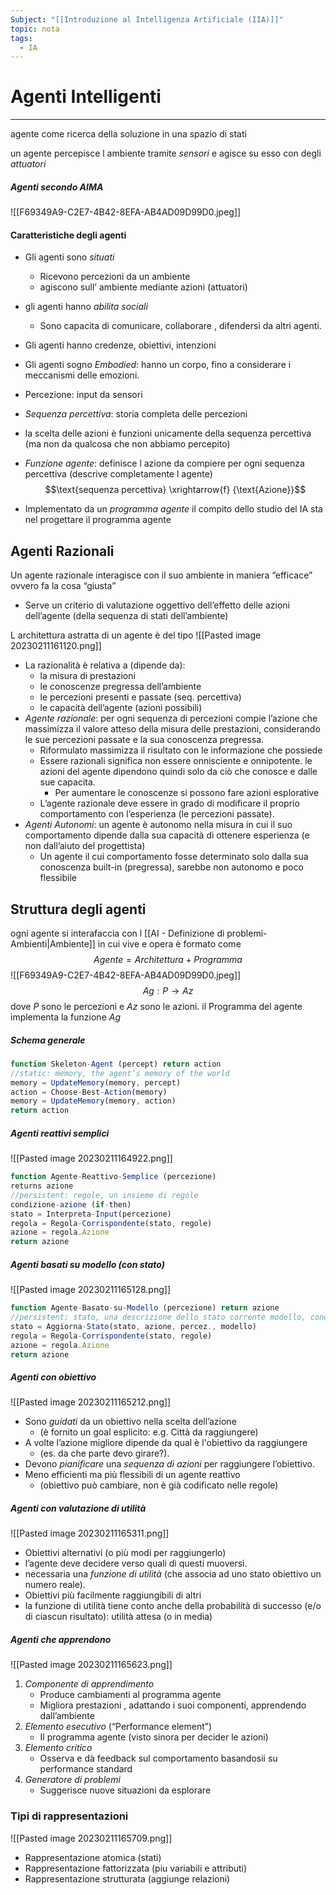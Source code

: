 ```yaml
---
Subject: "[[Introduzione al Intelligenza Artificiale (IIA)]]"
topic: nota
tags:
  - IA
---
```


# Agenti Intelligenti
---
agente come ricerca della soluzione in una spazio di stati 

un agente percepisce l ambiente tramite _sensori_ e agisce su esso con degli _attuatori_
##### Agenti secondo AIMA
![[F69349A9-C2E7-4B42-8EFA-AB4AD09D99D0.jpeg]]
#### Caratteristiche  degli agenti 

- Gli agenti sono _situati_
	-  Ricevono percezioni da un ambiente
	- agiscono sull’ ambiente mediante azioni (attuatori)
- gli agenti hanno _abilita sociali_
	- Sono capacita di comunicare, collaborare , difendersi da altri agenti.
- Gli agenti hanno credenze, obiettivi, intenzioni 
- Gli agenti sogno _Embodied_: hanno un corpo, fino a considerare i meccanismi delle emozioni.


- Percezione: input da sensori 
- _Sequenza percettiva_: storia completa delle percezioni 
- la scelta delle azioni è funzioni unicamente della sequenza percettiva (ma non da qualcosa che non abbiamo percepito)
- _Funzione agente_: definisce l azione da compiere per ogni sequenza percettiva (descrive completamente l agente)
$$\text{sequenza percettiva}  \xrightarrow{f}   {\text{Azione}}$$
- Implementato da un _programma agente_
 il compito dello studio del IA sta nel progettare il programma agente
 

## Agenti Razionali 
Un agente razionale interagisce con il suo ambiente in maniera “efficace” ovvero fa la cosa “giusta”
-  Serve un criterio di valutazione oggettivo dell’effetto delle azioni dell’agente (della sequenza di stati dell’ambiente)

L architettura astratta di un agente è del tipo
![[Pasted image 20230211161120.png]]



- La razionalità è relativa a (dipende da): 
	-  la misura di prestazioni
	-  le conoscenze pregressa dell’ambiente 
	-  le percezioni presenti e passate (seq. percettiva) 
	-  le capacità dell’agente (azioni possibili) 
- _Agente razionale_: per ogni sequenza di percezioni compie l’azione che massimizza il valore atteso della misura delle prestazioni, considerando le sue percezioni passate e la sua conoscenza pregressa.
	- Riformulato massimizza il risultato con le informazione che possiede
	- Essere razionali significa non essere onnisciente e onnipotente. le azioni del  agente dipendono quindi solo da ciò che conosce e dalle sue capacita.
		- Per aumentare le conoscenze si possono fare azioni esplorative
	- L’agente razionale deve essere in grado di modificare il proprio comportamento con l’esperienza (le percezioni passate).
- _Agenti Autonomi_: un agente è autonomo nella misura in cui il suo comportamento dipende dalla sua capacità di ottenere esperienza (e non dall’aiuto del progettista)
	- Un agente il cui comportamento fosse determinato solo dalla sua conoscenza built-in (pregressa), sarebbe non autonomo e poco flessibile

## Struttura degli agenti
ogni agente si interafaccia con l [[AI - Definizione di problemi-Ambienti|Ambiente]] in cui vive e opera
è formato come
$$Agente = Architettura + Programma$$
![[F69349A9-C2E7-4B42-8EFA-AB4AD09D99D0.jpeg]]
$$Ag: P \rightarrow Az$$
dove $P$ sono le percezioni e $Az$ sono le azioni. il Programma del agente implementa la funzione $Ag$

##### Schema generale
```js
function Skeleton-Agent (percept) return action
//static: memory, the agent’s memory of the world 
memory = UpdateMemory(memory, percept)
action = Choose-Best-Action(memory) 
memory = UpdateMemory(memory, action) 
return action
```

##### Agenti reattivi semplici
![[Pasted image 20230211164922.png]]
```js
function Agente-Reattivo-Semplice (percezione)
returns azione
//persistent: regole, un insieme di regole 
condizione-azione (if-then) 
stato = Interpreta-Input(percezione) 
regola = Regola-Corrispondente(stato, regole) 
azione = regola.Azione 
return azione
```
##### Agenti basati su modello (con stato)
![[Pasted image 20230211165128.png]]
```js
function Agente-Basato-su-Modello (percezione) return azione
//persistent: stato, una descrizione dello stato corrente modello, conoscenza del mondo regole, un insieme di regole condizione-azione azione, l’azione più recente
stato = Aggiorna-Stato(stato, azione, percez., modello) 
regola = Regola-Corrispondente(stato, regole)
azione = regola.Azione
return azione
```
##### Agenti con obiettivo
![[Pasted image 20230211165212.png]]
- Sono _guidati_ da un obiettivo nella scelta dell’azione 
	- (è fornito un goal esplicito: e.g. Città da raggiungere) 
-  A volte l’azione migliore dipende da qual è l'obiettivo da raggiungere 
	- (es. da che parte devo girare?). 
-  Devono _pianificare_ una _sequenza di azioni_ per raggiungere l’obiettivo. 
-  Meno efficienti ma più flessibili di un agente reattivo
	-  (obiettivo può cambiare, non è già codificato nelle regole) 
##### Agenti con valutazione di utilità
![[Pasted image 20230211165311.png]]
- Obiettivi alternativi (o più modi per raggiungerlo) 
-  l’agente deve decidere verso quali di questi muoversi. 
-  necessaria una _funzione di utilità_ (che associa ad uno stato obiettivo un numero reale). 
-  Obiettivi più facilmente raggiungibili di altri 
- la funzione di utilità tiene conto anche della probabilità di successo (e/o di ciascun risultato): utilità attesa (o in media)

##### Agenti che apprendono
![[Pasted image 20230211165623.png]]
1. _Componente di apprendimento_ 
	- Produce cambiamenti al programma agente 
	- Migliora prestazioni , adattando i suoi componenti, apprendendo dall’ambiente
2.  _Elemento esecutivo_ (“Performance element”) 
	- Il programma agente (visto sinora per decider le azioni) 
3.  _Elemento critico_ 
	- Osserva e dà feedback sul comportamento basandosii su performance standard
4.  _Generatore di problemi_ 
	- Suggerisce nuove situazioni da esplorare


### Tipi di rappresentazioni
![[Pasted image 20230211165709.png]]
- Rappresentazione atomica (stati) 
- Rappresentazione fattorizzata (piu variabili e attributi) 
- Rappresentazione strutturata (aggiunge relazioni)